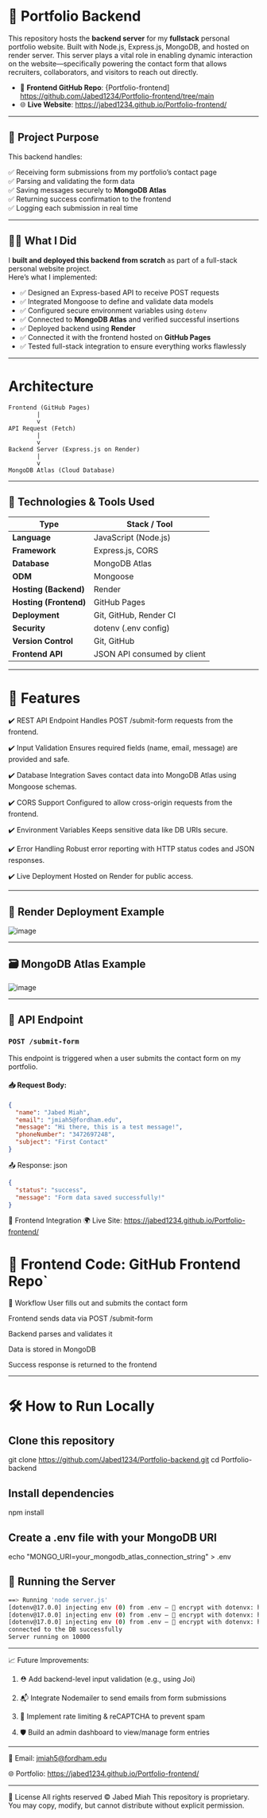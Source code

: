 # 💼 Portfolio Backend

This repository hosts the **backend server** for my **fullstack** personal portfolio website. Built with Node.js, Express.js, MongoDB, and hosted on render server. This server plays a vital role in enabling dynamic interaction on the website—specifically powering the contact form that allows recruiters, collaborators, and visitors to reach out directly.

- 🔗 **Frontend GitHub Repo**: {Portfolio-frontend] https://github.com/Jabed1234/Portfolio-frontend/tree/main 
- 🌐 **Live Website**: https://jabed1234.github.io/Portfolio-frontend/

---
## 🧠 Project Purpose

This backend handles:

✅ Receiving form submissions from my portfolio’s contact page  
✅ Parsing and validating the form data  
✅ Saving messages securely to **MongoDB Atlas**  
✅ Returning success confirmation to the frontend  
✅ Logging each submission in real time

---

## 👨‍💻 What I Did

I **built and deployed this backend from scratch** as part of a full-stack personal website project.  
Here’s what I implemented:

- ✅ Designed an Express-based API to receive POST requests
- ✅ Integrated Mongoose to define and validate data models
- ✅ Configured secure environment variables using `dotenv`
- ✅ Connected to **MongoDB Atlas** and verified successful insertions
- ✅ Deployed backend using **Render**
- ✅ Connected it with the frontend hosted on **GitHub Pages**
- ✅ Tested full-stack integration to ensure everything works flawlessly

---
# Architecture
```
Frontend (GitHub Pages)
        |
        v
API Request (Fetch)
        |
        v
Backend Server (Express.js on Render)
        |
        v
MongoDB Atlas (Cloud Database)
```
---

## 🧰 Technologies & Tools Used

| Type               | Stack / Tool                                |
|--------------------|---------------------------------------------|
| **Language**       | JavaScript (Node.js)                        |
| **Framework**      | Express.js, CORS                                  |
| **Database**       | MongoDB Atlas                               |
| **ODM**            | Mongoose                                    |
| **Hosting (Backend)** | Render                                  |
| **Hosting (Frontend)** | GitHub Pages                          |
| **Deployment**     | Git, GitHub, Render CI                      |
| **Security**       | dotenv (.env config)                        |
| **Version Control**| Git, GitHub                                 |
| **Frontend API**   | JSON API consumed by client                 |

---
# 🚀 Features
✔️ REST API Endpoint
Handles POST /submit-form requests from the frontend.

✔️ Input Validation
Ensures required fields (name, email, message) are provided and safe.

✔️ Database Integration
Saves contact data into MongoDB Atlas using Mongoose schemas.

✔️ CORS Support
Configured to allow cross-origin requests from the frontend.

✔️ Environment Variables
Keeps sensitive data like DB URIs secure.

✔️ Error Handling
Robust error reporting with HTTP status codes and JSON responses.

✔️ Live Deployment
Hosted on Render for public access.



---
## 📡 Render Deployment Example

![image](https://github.com/user-attachments/assets/bb958d4b-c6af-4463-bf10-3d7daeb154c2)

---

## 🗃️ MongoDB Atlas Example

![image](https://github.com/user-attachments/assets/845a1d35-ffa7-41b6-8fe1-7a17d379d6f3)


---

## 📡 API Endpoint

### `POST /submit-form`

This endpoint is triggered when a user submits the contact form on my portfolio.

#### 📥 Request Body:

```json
{
  "name": "Jabed Miah",
  "email": "jmiah5@fordham.edu",
  "message": "Hi there, this is a test message!",
  "phoneNumber": "3472697248",
  "subject": "First Contact"
}
```
📤 Response:
json
```json
{
  "status": "success",
  "message": "Form data saved successfully!"
}
```
🔗 Frontend Integration
🌍 Live Site: https://jabed1234.github.io/Portfolio-frontend/

# 💾 Frontend Code: GitHub Frontend Repo`

🔁 Workflow
User fills out and submits the contact form

Frontend sends data via POST /submit-form

Backend parses and validates it

Data is stored in MongoDB

Success response is returned to the frontend

---
# 🛠 How to Run Locally
## Clone this repository
git clone https://github.com/Jabed1234/Portfolio-backend.git
cd Portfolio-backend

## Install dependencies
npm install

## Create a .env file with your MongoDB URI
echo "MONGO_URI=your_mongodb_atlas_connection_string" > .env

## 🚀 Running the Server

```bash
==> Running 'node server.js'
[dotenv@17.0.0] injecting env (0) from .env – 🔐 encrypt with dotenvx: https://dotenvx.com
[dotenv@17.0.0] injecting env (0) from .env – 🔐 encrypt with dotenvx: https://dotenvx.com
[dotenv@17.0.0] injecting env (0) from .env – 🔐 encrypt with dotenvx: https://dotenvx.com
connected to the DB successfully
Server running on 10000
```
-------------------------------------------------------------------------------------------------------------------------------------------------
📈 Future Improvements:
1. ⛑️ Add backend-level input validation (e.g., using Joi)

2. 📬 Integrate Nodemailer to send emails from form submissions

3. 🔐 Implement rate limiting & reCAPTCHA to prevent spam

4. 🛡️ Build an admin dashboard to view/manage form entries

-------------------------------------------------------------------------------------------------------------------------------------------------

📧 Email: jmiah5@fordham.edu

🌐 Portfolio: https://jabed1234.github.io/Portfolio-frontend/

-------------------------------------------------------------------------------------------------------------------------------------------------

📄 License
All rights reserved © Jabed Miah
This repository is proprietary. You may copy, modify, but cannot distribute without explicit permission.


